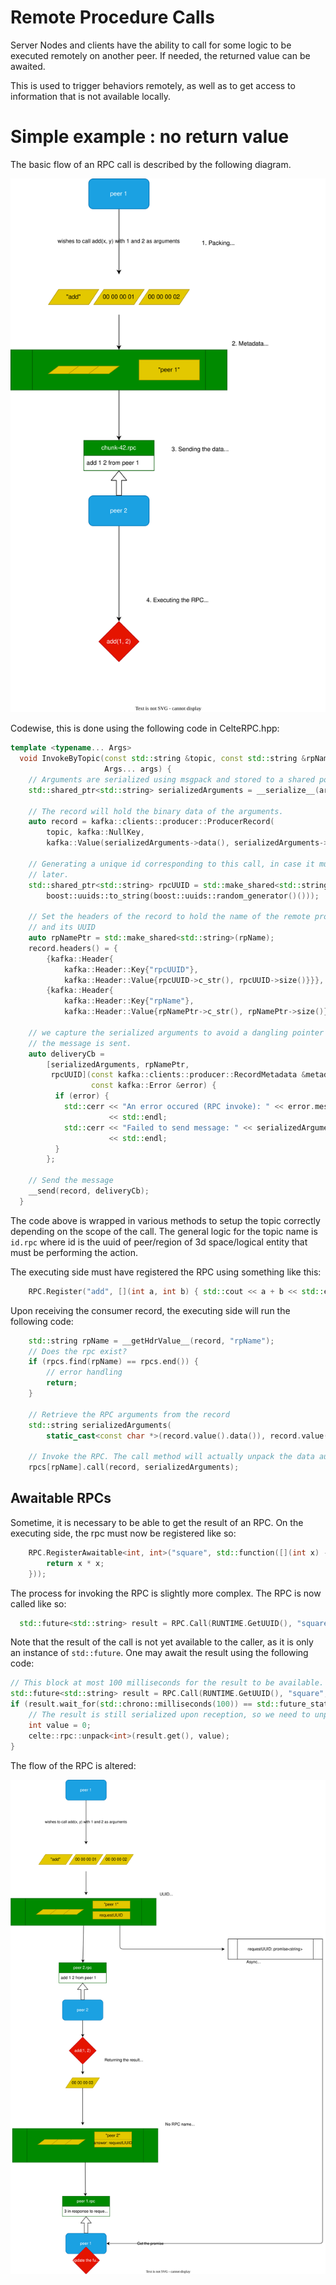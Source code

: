 # Remote Procedure Calls

Server Nodes and clients have the ability to call for some logic to be executed remotely on another peer. If needed, the returned value can be awaited.

This is used to trigger behaviors remotely, as well as to get access to information that is not available locally.

# Simple example : no return value

The basic flow of an RPC call is described by the following diagram.

![missing file](rpc-basic-flow.drawio.svg)

Codewise, this is done using the following code in CelteRPC.hpp:

```c++
template <typename... Args>
  void InvokeByTopic(const std::string &topic, const std::string &rpName,
                     Args... args) {
    // Arguments are serialized using msgpack and stored to a shared pointer.
    std::shared_ptr<std::string> serializedArguments = __serialize__(args...);

    // The record will hold the binary data of the arguments.
    auto record = kafka::clients::producer::ProducerRecord(
        topic, kafka::NullKey,
        kafka::Value(serializedArguments->data(), serializedArguments->size()));

    // Generating a unique id corresponding to this call, in case it must be resent or referenced
    // later.
    std::shared_ptr<std::string> rpcUUID = std::make_shared<std::string>(
        boost::uuids::to_string(boost::uuids::random_generator()()));

    // Set the headers of the record to hold the name of the remote procedure
    // and its UUID
    auto rpNamePtr = std::make_shared<std::string>(rpName);
    record.headers() = {
        {kafka::Header{
            kafka::Header::Key{"rpcUUID"},
            kafka::Header::Value{rpcUUID->c_str(), rpcUUID->size()}}},
        {kafka::Header{
            kafka::Header::Key{"rpName"},
            kafka::Header::Value{rpNamePtr->c_str(), rpNamePtr->size()}}}};

    // we capture the serialized arguments to avoid a dangling pointer until
    // the message is sent.
    auto deliveryCb =
        [serializedArguments, rpNamePtr,
         rpcUUID](const kafka::clients::producer::RecordMetadata &metadata,
                  const kafka::Error &error) {
          if (error) {
            std::cerr << "An error occured (RPC invoke): " << error.message()
                      << std::endl;
            std::cerr << "Failed to send message: " << serializedArguments
                      << std::endl;
          }
        };

    // Send the message
    __send(record, deliveryCb);
  }
```

The code above is wrapped in various methods to setup the topic correctly depending on the scope of the call. The general logic for the topic name is `id.rpc` where id is the uuid of peer/region of 3d space/logical entity that must be performing the action.

The executing side must have registered the RPC using something like this:

```c++
    RPC.Register("add", [](int a, int b) { std::cout << a + b << std::endl;})
```

Upon receiving the consumer record, the executing side will run the following code:

```c++
    std::string rpName = __getHdrValue__(record, "rpName");
    // Does the rpc exist?
    if (rpcs.find(rpName) == rpcs.end()) {
        // error handling
        return;
    }

    // Retrieve the RPC arguments from the record
    std::string serializedArguments(
        static_cast<const char *>(record.value().data()), record.value().size());

    // Invoke the RPC. The call method will actually unpack the data automatically before calling any otherwise defined logic.
    rpcs[rpName].call(record, serializedArguments);
```

## Awaitable RPCs

Sometime, it is necessary to be able to get the result of an RPC.
On the executing side, the rpc must now be registered like so:

```c++
    RPC.RegisterAwaitable<int, int>("square", std::function([](int x) -> int {
        return x * x;
    }));
```

The process for invoking the RPC is slightly more complex.
The RPC is now called like so:

```c++
  std::future<std::string> result = RPC.Call(RUNTIME.GetUUID(), "square", 2);
```

Note that the result of the call is not yet available to the caller, as it is only an instance of `std::future`.
One may await the result using the following code:

```c++
// This block at most 100 milliseconds for the result to be available.
std::future<std::string> result = RPC.Call(RUNTIME.GetUUID(), "square", 2);
if (result.wait_for(std::chrono::milliseconds(100)) == std::future_status::ready) {
    // The result is still serialized upon reception, so we need to unpack it to use the value.
    int value = 0;
    celte::rpc::unpack<int>(result.get(), value);
}
```

The flow of the RPC is altered:

![missing file](rpc-flow-with-return-value.drawio.svg)